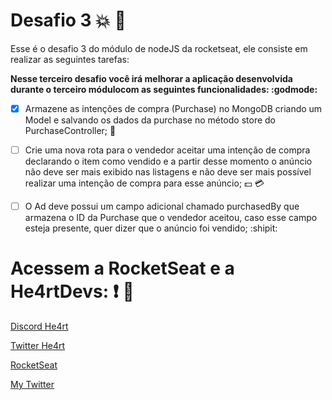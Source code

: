 # Desafio 3 :boom: :rocket:

Esse é o desafio 3 do módulo de nodeJS da rocketseat, ele consiste em realizar as seguintes tarefas:

**Nesse terceiro desafio você irá melhorar a aplicação desenvolvida durante o terceiro módulocom as seguintes funcionalidades: :godmode:**

- [x] Armazene as intenções de compra (Purchase) no MongoDB criando um Model e salvando os dados da purchase no método store do PurchaseController; :floppy_disk:

- [ ] Crie uma nova rota para o vendedor aceitar uma intenção de compra declarando o item como vendido e a partir desse momento o anúncio não deve ser mais exibido nas listagens e não deve ser mais possível realizar uma intenção de compra para esse anúncio; :dollar: :credit_card:

- [ ] O Ad deve possui um campo adicional chamado purchasedBy que armazena o ID da Purchase que o vendedor aceitou, caso esse campo esteja presente, quer dizer que o anúncio foi vendido; :shipit:

# Acessem a RocketSeat e a He4rtDevs: :exclamation: :purple_heart:

[Discord He4rt](discord.io/He4rt)

[Twitter He4rt](https://twitter.com/He4rtDevs)

[RocketSeat](https://rocketseat.com.br/)

[My Twitter](https://twitter.com/m7Aei_He4rt)
